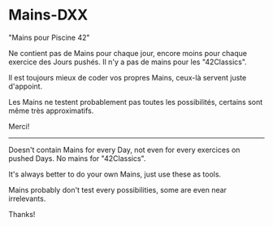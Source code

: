 # Mains-DXX
"Mains pour Piscine 42"


Ne contient pas de Mains pour chaque jour, encore moins pour chaque exercice des Jours pushés.
Il n'y a pas de mains pour les "42Classics".

Il est toujours mieux de coder vos propres Mains, ceux-là servent juste d'appoint.

Les Mains ne testent probablement pas toutes les possibilités, certains sont même très approximatifs.

Merci!

-----------------------------------------------------------------------------------------------------------------------------


Doesn't contain Mains for every Day, not even for every exercices on pushed Days.
No mains for "42Classics".

It's always better to do your own Mains, just use these as tools.

Mains probably don't test every possibilities, some are even near irrelevants.

Thanks!
